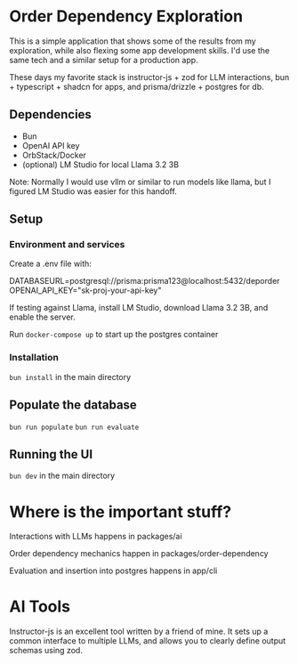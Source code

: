# Order Dependency Exploration

This is a simple application that shows some of the results from my exploration, while also flexing some app development skills. I'd use the same tech and a similar setup for a production app.

These days my favorite stack is instructor-js + zod for LLM interactions, bun + typescript + shadcn for apps, and prisma/drizzle + postgres for db.

## Dependencies

- Bun
- OpenAI API key
- OrbStack/Docker
- (optional) LM Studio for local Llama 3.2 3B

Note: Normally I would use vllm or similar to run models like llama, but I figured LM Studio was easier for this handoff.

## Setup

### Environment and services

Create a .env file with:

DATABASEURL=postgresql://prisma:prisma123@localhost:5432/deporder
OPENAI_API_KEY="sk-proj-your-api-key"

If testing against Llama, install LM Studio, download Llama 3.2 3B, and enable the server.

Run `docker-compose up` to start up the postgres container

### Installation

`bun install` in the main directory

## Populate the database

`bun run populate`
`bun run evaluate`

## Running the UI

`bun dev` in the main directory

# Where is the important stuff?

Interactions with LLMs happens in packages/ai

Order dependency mechanics happen in packages/order-dependency

Evaluation and insertion into postgres happens in app/cli

# AI Tools

Instructor-js is an excellent tool written by a friend of mine. It sets up a common interface to multiple LLMs, and allows you to clearly define output schemas using zod.
